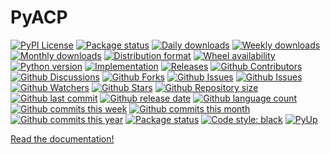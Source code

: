 # PyACP

[![PyPI License](https://img.shields.io/pypi/l/pyacp.svg)](https://pypi.org/project/pyacp/)
[![Package status](https://img.shields.io/pypi/status/pyacp.svg)](https://pypi.org/project/pyacp/)
[![Daily downloads](https://img.shields.io/pypi/dd/pyacp.svg)](https://pypi.org/project/pyacp/)
[![Weekly downloads](https://img.shields.io/pypi/dw/pyacp.svg)](https://pypi.org/project/pyacp/)
[![Monthly downloads](https://img.shields.io/pypi/dm/pyacp.svg)](https://pypi.org/project/pyacp/)
[![Distribution format](https://img.shields.io/pypi/format/pyacp.svg)](https://pypi.org/project/pyacp/)
[![Wheel availability](https://img.shields.io/pypi/wheel/pyacp.svg)](https://pypi.org/project/pyacp/)
[![Python version](https://img.shields.io/pypi/pyversions/pyacp.svg)](https://pypi.org/project/pyacp/)
[![Implementation](https://img.shields.io/pypi/implementation/pyacp.svg)](https://pypi.org/project/pyacp/)
[![Releases](https://img.shields.io/github/downloads/phil65/pyacp/total.svg)](https://github.com/phil65/pyacp/releases)
[![Github Contributors](https://img.shields.io/github/contributors/phil65/pyacp)](https://github.com/phil65/pyacp/graphs/contributors)
[![Github Discussions](https://img.shields.io/github/discussions/phil65/pyacp)](https://github.com/phil65/pyacp/discussions)
[![Github Forks](https://img.shields.io/github/forks/phil65/pyacp)](https://github.com/phil65/pyacp/forks)
[![Github Issues](https://img.shields.io/github/issues/phil65/pyacp)](https://github.com/phil65/pyacp/issues)
[![Github Issues](https://img.shields.io/github/issues-pr/phil65/pyacp)](https://github.com/phil65/pyacp/pulls)
[![Github Watchers](https://img.shields.io/github/watchers/phil65/pyacp)](https://github.com/phil65/pyacp/watchers)
[![Github Stars](https://img.shields.io/github/stars/phil65/pyacp)](https://github.com/phil65/pyacp/stars)
[![Github Repository size](https://img.shields.io/github/repo-size/phil65/pyacp)](https://github.com/phil65/pyacp)
[![Github last commit](https://img.shields.io/github/last-commit/phil65/pyacp)](https://github.com/phil65/pyacp/commits)
[![Github release date](https://img.shields.io/github/release-date/phil65/pyacp)](https://github.com/phil65/pyacp/releases)
[![Github language count](https://img.shields.io/github/languages/count/phil65/pyacp)](https://github.com/phil65/pyacp)
[![Github commits this week](https://img.shields.io/github/commit-activity/w/phil65/pyacp)](https://github.com/phil65/pyacp)
[![Github commits this month](https://img.shields.io/github/commit-activity/m/phil65/pyacp)](https://github.com/phil65/pyacp)
[![Github commits this year](https://img.shields.io/github/commit-activity/y/phil65/pyacp)](https://github.com/phil65/pyacp)
[![Package status](https://codecov.io/gh/phil65/pyacp/branch/main/graph/badge.svg)](https://codecov.io/gh/phil65/pyacp/)
[![Code style: black](https://img.shields.io/badge/code%20style-black-000000.svg)](https://github.com/psf/black)
[![PyUp](https://pyup.io/repos/github/phil65/pyacp/shield.svg)](https://pyup.io/repos/github/phil65/pyacp/)

[Read the documentation!](https://phil65.github.io/pyacp/)

